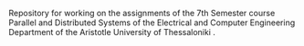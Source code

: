 Repository for working on the assignments of the 7th Semester course Parallel and Distributed Systems of the Electrical
and Computer Engineering Department of the Aristotle University of Thessaloniki . 
